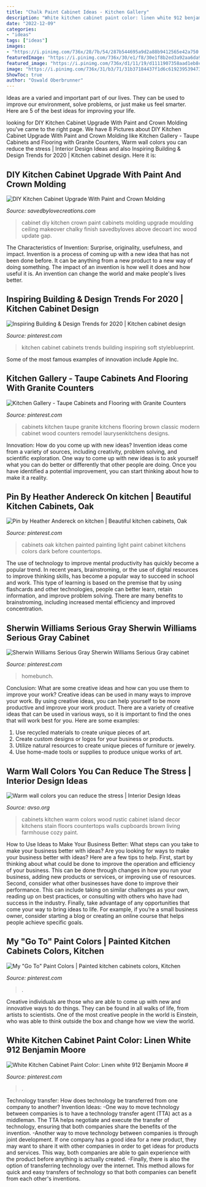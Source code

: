 ```yaml
---
title: "Chalk Paint Cabinet Ideas - Kitchen Gallery"
description: "White kitchen cabinet paint color: linen white 912 benjamin moore #"
date: "2022-12-09"
categories:
- "ideas"
tags: ["ideas"]
images:
- "https://i.pinimg.com/736x/28/7b/54/287b544695a9d2a88b9412565e42a750.jpg"
featuredImage: "https://i.pinimg.com/736x/30/e1/f8/30e1f8b2ed3a92aa6da9199127dc4e07.jpg"
featured_image: "https://i.pinimg.com/736x/d1/11/19/d1111907358aad1eb8cfd95ef61da3a7.jpg"
image: "https://i.pinimg.com/736x/31/b3/71/31b37184437f1d6c6192395394738d57.jpg"
ShowToc: true
author: "Oswald Oberbrunner"
---
```



Ideas are a varied and important part of our lives. They can be used to improve our environment, solve problems, or just make us feel smarter. Here are 5 of the best ideas for improving your life.

	

		
looking for DIY Kitchen Cabinet Upgrade With Paint and Crown Molding you've came to the right page. We have 8 Pictures about DIY Kitchen Cabinet Upgrade With Paint and Crown Molding like Kitchen Gallery - Taupe Cabinets and Flooring with Granite Counters, Warm wall colors you can reduce the stress | Interior Design Ideas and also Inspiring Building &amp; Design Trends for 2020 | Kitchen cabinet design. Here it is:
		
    
## DIY Kitchen Cabinet Upgrade With Paint And Crown Molding

<img loading=lazy src="http://savedbylovecreations.com/wp-content/uploads/2014/07/Cabinet-Makeover-with-DIY-crown-moulding-and-chalky-finish-@DecoArt_Inc-@savedbyloves.png" onerror="this.onerror=null;this.src='https://tse1.mm.bing.net/th?id=OIP.GSaPSrodTB6_8Wdh0pjE6QHaKS&amp;pid=15.1';" alt="DIY Kitchen Cabinet Upgrade With Paint and Crown Molding">

_Source: savedbylovecreations.com_

>cabinet diy kitchen crown paint cabinets molding upgrade moulding ceiling makeover chalky finish savedbyloves above decoart inc wood update gap. 

	

The Characteristics of Invention: Surprise, originality, usefulness, and impact.
Invention is a process of coming up with a new idea that has not been done before. It can be anything from a new product to a new way of doing something. The impact of an invention is how well it does and how useful it is. An invention can change the world and make people's lives better.

    
## Inspiring Building &amp; Design Trends For 2020 | Kitchen Cabinet Design

<img loading=lazy src="https://i.pinimg.com/736x/28/7b/54/287b544695a9d2a88b9412565e42a750.jpg" onerror="this.onerror=null;this.src='https://tse4.mm.bing.net/th?id=OIP.7wLbtAF9iLNUoOvHjaF7QAHaLH&amp;pid=15.1';" alt="Inspiring Building &amp; Design Trends for 2020 | Kitchen cabinet design">

_Source: pinterest.com_

>kitchen cabinet cabinets trends building inspiring soft styleblueprint. 

	

Some of the most famous examples of innovation include Apple Inc.

    
## Kitchen Gallery - Taupe Cabinets And Flooring With Granite Counters

<img loading=lazy src="https://i.pinimg.com/736x/30/e1/f8/30e1f8b2ed3a92aa6da9199127dc4e07.jpg" onerror="this.onerror=null;this.src='https://tse1.mm.bing.net/th?id=OIP._PiKsgJT9iQvVORLe3AT3gHaJ3&amp;pid=15.1';" alt="Kitchen Gallery - Taupe Cabinets and Flooring with Granite Counters">

_Source: pinterest.com_

>cabinets kitchen taupe granite kitchens flooring brown classic modern cabinet wood counters remodel laurysenkitchens designs. 

	

Innovation: How do you come up with new ideas?
Invention ideas come from a variety of sources, including creativity, problem solving, and scientific exploration. One way to come up with new ideas is to ask yourself what you can do better or differently that other people are doing. Once you have identified a potential improvement, you can start thinking about how to make it a reality.

    
## Pin By Heather Andereck On kitchen | Beautiful Kitchen Cabinets, Oak

<img loading=lazy src="https://i.pinimg.com/736x/84/44/05/8444055c0cfc5a5ad73185e3b7007f4e--kitchen-pics-kitchen-redo.jpg" onerror="this.onerror=null;this.src='https://tse3.mm.bing.net/th?id=OIP.oSiNiEYhlxakfDrzjO8MXAHaLL&amp;pid=15.1';" alt="Pin by Heather Andereck on kitchen | Beautiful kitchen cabinets, Oak">

_Source: pinterest.com_

>cabinets oak kitchen painted painting light paint cabinet kitchens colors dark before countertops. 

	

The use of technology to improve mental productivity has quickly become a popular trend. In recent years, brainstroming, or the use of digital resources to improve thinking skills, has become a popular way to succeed in school and work. This type of learning is based on the premise that by using flashcards and other technologies, people can better learn, retain information, and improve problem solving. There are many benefits to brainstroming, including increased mental efficiency and improved concentration.

    
## Sherwin Williams Serious Gray Sherwin Williams Serious Gray Cabinet

<img loading=lazy src="https://i.pinimg.com/736x/d1/11/19/d1111907358aad1eb8cfd95ef61da3a7.jpg" onerror="this.onerror=null;this.src='https://tse4.mm.bing.net/th?id=OIP.ecKQkjzZdxGPFxteIoyKTgHaLH&amp;pid=15.1';" alt="Sherwin Williams Serious Gray Sherwin Williams Serious Gray cabinet">

_Source: pinterest.com_

>homebunch. 

	

Conclusion: What are some creative ideas and how can you use them to improve your work?
Creative ideas can be used in many ways to improve your work. By using creative ideas, you can help yourself to be more productive and improve your work product. There are a variety of creative ideas that can be used in various ways, so it is important to find the ones that will work best for you. Here are some examples: 
1. Use recycled materials to create unique pieces of art.
2. Create custom designs or logos for your business or products.
3. Utilize natural resources to create unique pieces of furniture or jewelry.
4. Use home-made tools or supplies to produce unique works of art.

    
## Warm Wall Colors You Can Reduce The Stress | Interior Design Ideas

<img loading=lazy src="http://www.avso.org/wp-content/uploads/2014/11/warm-wall-colors-you-can-reduce-the-stress-1415179071.jpg" onerror="this.onerror=null;this.src='https://tse2.mm.bing.net/th?id=OIP.tt86A4lJB7okXtDici_bGwHaJ6&amp;pid=15.1';" alt="Warm wall colors you can reduce the stress | Interior Design Ideas">

_Source: avso.org_

>cabinets kitchen warm colors wood rustic cabinet island decor kitchens stain floors countertops walls cupboards brown living farmhouse cozy paint. 

	

How to Use Ideas to Make Your Business Better: What steps can you take to make your business better with ideas?
Are you looking for ways to make your business better with ideas? Here are a few tips to help. First, start by thinking about what could be done to improve the operation and efficiency of your business. This can be done through changes in how you run your business, adding new products or services, or improving use of resources. Second, consider what other businesses have done to improve their performance. This can include taking on similar challenges as your own, reading up on best practices, or consulting with others who have had success in the industry. Finally, take advantage of any opportunities that come your way to bring ideas to life. For example, if you’re a small business owner, consider starting a blog or creating an online course that helps people achieve specific goals.

    
## My &quot;Go To&quot; Paint Colors | Painted Kitchen Cabinets Colors, Kitchen

<img loading=lazy src="https://i.pinimg.com/736x/31/b3/71/31b37184437f1d6c6192395394738d57.jpg" onerror="this.onerror=null;this.src='https://tse4.mm.bing.net/th?id=OIP.bK9FoG89sDPHZCIs4aLTvgHaLJ&amp;pid=15.1';" alt="My &quot;Go To&quot; Paint Colors | Painted kitchen cabinets colors, Kitchen">

_Source: pinterest.com_

>. 

	

Creative individuals are those who are able to come up with new and innovative ways to do things. They can be found in all walks of life, from artists to scientists. One of the most creative people in the world is Einstein, who was able to think outside the box and change how we view the world.

    
## White Kitchen Cabinet Paint Color: Linen White 912 Benjamin Moore #

<img loading=lazy src="https://i.pinimg.com/736x/71/4f/6b/714f6b2027f200c3214a1fd63e2b92a9.jpg" onerror="this.onerror=null;this.src='https://tse1.mm.bing.net/th?id=OIP.X2vX6H-zNlUMmee0uJ3GkAHaLM&amp;pid=15.1';" alt="White Kitchen Cabinet Paint Color: Linen white 912 Benjamin Moore #">

_Source: pinterest.com_

>. 

	

Technology transfer: How does technology be transferred from one company to another?
Invention Ideas: 
-One way to move technology between companies is to have a technology transfer agent (TTA) act as a middleman. The TTA helps negotiate and execute the transfer of technology, ensuring that both companies share the benefits of the invention. 
-Another way to move technology between companies is through joint development. If one company has a good idea for a new product, they may want to share it with other companies in order to get ideas for products and services. This way, both companies are able to gain experience with the product before anything is actually created. 
-Finally, there is also the option of transferring technology over the internet. This method allows for quick and easy transfers of technology so that both companies can benefit from each other's inventions.

